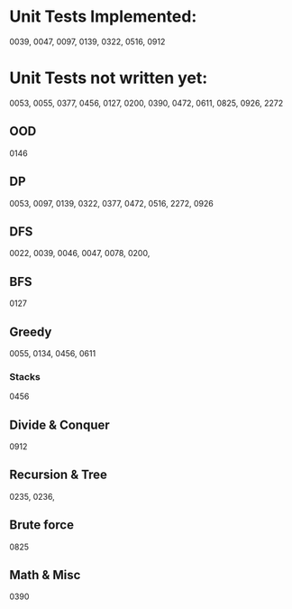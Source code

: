 # Unit Tests Implemented:

0039, 0047, 0097, 0139, 0322, 0516, 0912

# Unit Tests not written yet:
0053, 0055, 0377, 0456, 0127, 0200, 0390, 0472, 0611, 0825, 0926, 2272

## OOD
0146

## DP
0053, 0097, 0139, 0322, 0377, 0472, 0516, 2272, 0926

## DFS
0022, 0039, 0046, 0047, 0078, 0200, 

## BFS
0127

## Greedy
0055, 0134, 0456, 0611

### Stacks
0456

## Divide & Conquer
0912

## Recursion & Tree
0235, 0236, 

## Brute force
0825

## Math & Misc
0390